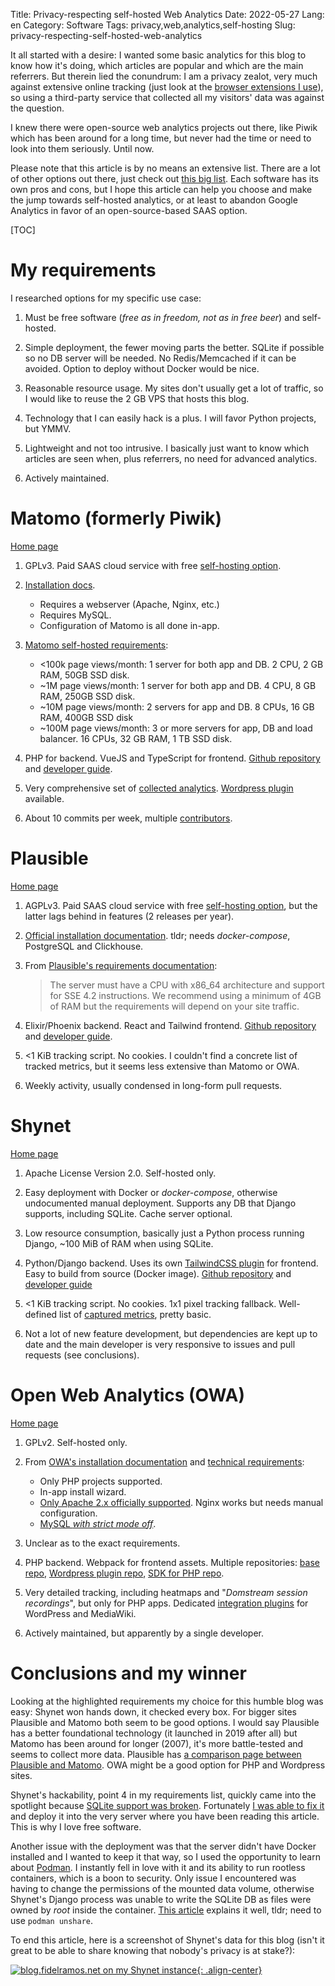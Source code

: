 Title: Privacy-respecting self-hosted Web Analytics
Date: 2022-05-27
Lang: en
Category: Software
Tags: privacy,web,analytics,self-hosting
Slug: privacy-respecting-self-hosted-web-analytics

It all started with a desire: I wanted some basic analytics for this blog to know how it's
doing, which articles are popular and which are the main referrers. But therein lied the
conundrum: I am a privacy zealot, very much against extensive online tracking (just look
at the [browser extensions I use]({filename}2022-02-23_web_browser_addons.md)), so using a
third-party service that collected all my visitors' data was against the question.

I knew there were open-source web analytics projects out there, like Piwik which has been
around for a long time, but never had the time or need to look into them seriously. Until
now.

Please note that this article is by no means an extensive list. There are a lot of other
options out there, just check out [this big
list](https://github.com/newTendermint/awesome-analytics). Each software has its own pros
and cons, but I hope this article can help you choose and make the jump towards
self-hosted analytics, or at least to abandon Google Analytics in favor of an
open-source-based SAAS option.

[TOC]

# My requirements

I researched options for my specific use case:

1. Must be free software (*free as in freedom, not as in free beer*) and self-hosted.

2. Simple deployment, the fewer moving parts the better. SQLite if possible so no DB
  server will be needed. No Redis/Memcached if it can be avoided. Option to deploy without
  Docker would be nice.

3. Reasonable resource usage. My sites don't usually get a lot of traffic, so I would like
  to reuse the 2 GB VPS that hosts this blog.

4. Technology that I can easily hack is a plus. I will favor Python projects, but YMMV.

5. Lightweight and not too intrusive. I basically just want to know which articles are
   seen when, plus referrers, no need for advanced analytics.

6. Actively maintained.

# Matomo (formerly Piwik)

[Home page](https://matomo.org/)

1. GPLv3. Paid SAAS cloud service with free [self-hosting option](https://matomo.org/matomo-on-premise/).

2. [Installation docs](https://matomo.org/faq/on-premise/installing-matomo/).
    - Requires a webserver (Apache, Nginx, etc.)
    - Requires MySQL.
    - Configuration of Matomo is all done in-app.

3. [Matomo self-hosted requirements](https://matomo.org/faq/on-premise/matomo-requirements/):
    - <100k page views/month: 1 server for both app and DB. 2 CPU, 2 GB RAM, 50GB SSD disk.
    - ~1M page views/month: 1 server for both app and DB. 4 CPU, 8 GB RAM, 250GB SSD disk.
    - ~10M page views/month: 2 servers for app and DB. 8 CPUs, 16 GB RAM, 400GB SSD disk
    - ~100M page views/month: 3 or more servers for app, DB and load balancer. 16 CPUs,
      32 GB RAM, 1 TB SSD disk.

4. PHP for backend. VueJS and TypeScript for frontend. [Github
   repository](https://github.com/matomo-org/matomo) and [developer
   guide](https://developer.matomo.org/guides/contributing-to-piwik-core).

5. Very comprehensive set of [collected
   analytics](https://matomo.org/feature-overview/). [Wordpress
   plugin](https://matomo.org/installing-matomo-for-wordpress/) available.

6. About 10 commits per week, multiple [contributors](https://matomo.org/team/).

# Plausible

[Home page](https://plausible.io/open-source-website-analytics)

1. AGPLv3. Paid SAAS cloud service with free [self-hosting
   option](https://plausible.io/self-hosted-web-analytics), but the latter lags behind in
   features (2 releases per year).

2. [Official installation
   documentation](https://plausible.io/docs/self-hosting#up-and-running). tldr; needs
   *docker-compose*, PostgreSQL and Clickhouse.

3. From [Plausible's requirements documentation](https://plausible.io/docs/self-hosting#requirements):

    > The server must have a CPU with x86_64 architecture and support for SSE 4.2
    > instructions. We recommend using a minimum of 4GB of RAM but the requirements will
    > depend on your site traffic.

4. Elixir/Phoenix backend. React and Tailwind frontend. [Github
   repository](https://github.com/plausible/analytics) and [developer
   guide](https://github.com/plausible/analytics/blob/master/CONTRIBUTING.md).

5. <1 KiB tracking script. No cookies. I couldn't find a concrete list of tracked metrics,
   but it seems less extensive than Matomo or OWA.

6. Weekly activity, usually condensed in long-form pull requests.

# Shynet

[Home page](https://github.com/milesmcc/shynet)

1. Apache License Version 2.0. Self-hosted only.

2. Easy deployment with Docker or *docker-compose*, otherwise undocumented manual
   deployment. Supports any DB that Django supports, including SQLite. Cache server
   optional.

3. Low resource consumption, basically just a Python process running Django, ~100 MiB of
   RAM when using SQLite.

4. Python/Django backend. Uses its own [TailwindCSS
   plugin](https://github.com/milesmcc/a17t) for frontend. Easy to build from source
   (Docker image). [Github repository](https://github.com/milesmcc/shynet) and [developer
   guide](https://github.com/milesmcc/shynet/blob/master/CONTRIBUTING.md)

5. <1 KiB tracking script. No cookies. 1x1 pixel tracking fallback. Well-defined list of
   [captured metrics](https://github.com/milesmcc/shynet#metrics), pretty basic.

6. Not a lot of new feature development, but dependencies are kept up to date and the main
   developer is very responsive to issues and pull requests (see conclusions).

# Open Web Analytics (OWA)

[Home page](https://www.openwebanalytics.com/)

1. GPLv2. Self-hosted only.

2. From [OWA's installation
   documentation](https://github.com/Open-Web-Analytics/Open-Web-Analytics/wiki/Installation)
   and [technical
   requirements](https://github.com/Open-Web-Analytics/Open-Web-Analytics/wiki/Technical-Requirements):
    - Only PHP projects supported.
    - In-app install wizard.
    - [Only Apache 2.x officially
      supported](https://github.com/Open-Web-Analytics/Open-Web-Analytics/wiki/Technical-Requirements#web-server). Nginx
      works but needs manual configuration.
    - [MySQL *with strict mode
      off*](https://github.com/Open-Web-Analytics/Open-Web-Analytics/wiki/Technical-Requirements#databases=).

3. Unclear as to the exact requirements.

4. PHP backend. Webpack for frontend assets. Multiple repositories: [base
   repo](https://github.com/Open-Web-Analytics/Open-Web-Analytics/wiki/Installation),
   [Wordpress plugin repo](https://github.com/Open-Web-Analytics/owa-wordpress-plugin),
   [SDK for PHP repo](https://github.com/Open-Web-Analytics/owa-php-sdk).

5. Very detailed tracking, including heatmaps and "*Domstream session recordings*", but
   only for PHP apps. Dedicated [integration
   plugins](https://github.com/Open-Web-Analytics/Open-Web-Analytics/wiki/Integration-Plugins)
   for WordPress and MediaWiki.

6. Actively maintained, but apparently by a single developer.

# Conclusions and my winner

Looking at the highlighted requirements my choice for this humble blog was easy: Shynet
won hands down, it checked every box. For bigger sites Plausible and Matomo both seem to
be good options. I would say Plausible has a better foundational technology (it launched
in 2019 after all) but Matomo has been around for longer (2007), it's more battle-tested
and seems to collect more data. Plausible has [a comparison page between Plausible and
Matomo](https://plausible.io/vs-matomo). OWA might be a good option for PHP and Wordpress
sites.

Shynet's hackability, point 4 in my requirements list, quickly came into the spotlight
because [SQLite support was
broken](https://github.com/milesmcc/shynet/issues/208). Fortunately [I was able to fix
it](https://github.com/milesmcc/shynet/pull/210) and deploy it into the very server where
you have been reading this article. This is why I love free software.

Another issue with the deployment was that the server didn't have Docker installed and I
wanted to keep it that way, so I used the opportunity to learn about
[Podman](https://podman.io/). I instantly fell in love with it and its ability to run
rootless containers, which is a boon to security. Only issue I encountered was having to
change the permissions of the mounted data volume, otherwise Shynet's Django process was
unable to write the SQLite DB as files were owned by *root* inside the container. [This
article](https://www.tutorialworks.com/podman-rootless-volumes/) explains it well, tldr;
need to use `podman unshare`.

To end this article, here is a screenshot of Shynet's data for this blog (isn't it great
to be able to share knowing that nobody's privacy is at stake?):

[
![blog.fidelramos.net on my Shynet instance]({static}/images/privacy_respecting_self_hosted_web_analytics/shynet.png "Click to see full size"){: .align-center}
]({static}/images/privacy_respecting_self_hosted_web_analytics/shynet.png" "Click to see full size")
